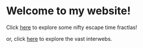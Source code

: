 # Welcome to my website!

Click [here](fractals) to explore some nifty escape time fractlas!

or, click [here](redirect) to explore the vast interwebs.
